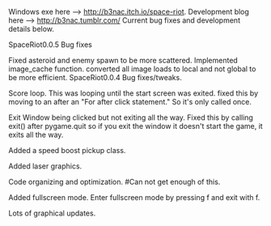 Windows exe here --> http://b3nac.itch.io/space-riot. Development blog here --> http://b3nac.tumblr.com/ Current bug fixes and development details below.

SpaceRiot0.0.5
Bug fixes

Fixed asteroid and enemy spawn to be more scattered.
Implemented image_cache function.
converted all image loads to local and not global to be more efficient.
SpaceRiot0.0.4
Bug fixes/tweaks.

Score loop. This was looping until the start screen was exited. fixed this by moving to an after an "For after click statement." So it's only called once.

Exit Window being clicked but not exiting all the way. Fixed this by calling exit() after pygame.quit so if you exit the window it doesn't start the game, it exits all the way.

Added a speed boost pickup class.

Added laser graphics.

Code organizing and optimization. #Can not get enough of this.

Added fullscreen mode. Enter fullscreen mode by pressing f and exit with f.

Lots of graphical updates.
